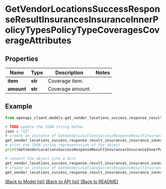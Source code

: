 # GetVendorLocationsSuccessResponseResultInsurancesInsuranceInnerPolicyTypesPolicyTypeCoveragesCoverageAttributes


## Properties

Name | Type | Description | Notes
------------ | ------------- | ------------- | -------------
**item** | **str** | Coverage item. | 
**amount** | **str** | Coverage amount. | 

## Example

```python
from openapi_client.models.get_vendor_locations_success_response_result_insurances_insurance_inner_policy_types_policy_type_coverages_coverage_attributes import GetVendorLocationsSuccessResponseResultInsurancesInsuranceInnerPolicyTypesPolicyTypeCoveragesCoverageAttributes

# TODO update the JSON string below
json = "{}"
# create an instance of GetVendorLocationsSuccessResponseResultInsurancesInsuranceInnerPolicyTypesPolicyTypeCoveragesCoverageAttributes from a JSON string
get_vendor_locations_success_response_result_insurances_insurance_inner_policy_types_policy_type_coverages_coverage_attributes_instance = GetVendorLocationsSuccessResponseResultInsurancesInsuranceInnerPolicyTypesPolicyTypeCoveragesCoverageAttributes.from_json(json)
# print the JSON string representation of the object
print(GetVendorLocationsSuccessResponseResultInsurancesInsuranceInnerPolicyTypesPolicyTypeCoveragesCoverageAttributes.to_json())

# convert the object into a dict
get_vendor_locations_success_response_result_insurances_insurance_inner_policy_types_policy_type_coverages_coverage_attributes_dict = get_vendor_locations_success_response_result_insurances_insurance_inner_policy_types_policy_type_coverages_coverage_attributes_instance.to_dict()
# create an instance of GetVendorLocationsSuccessResponseResultInsurancesInsuranceInnerPolicyTypesPolicyTypeCoveragesCoverageAttributes from a dict
get_vendor_locations_success_response_result_insurances_insurance_inner_policy_types_policy_type_coverages_coverage_attributes_from_dict = GetVendorLocationsSuccessResponseResultInsurancesInsuranceInnerPolicyTypesPolicyTypeCoveragesCoverageAttributes.from_dict(get_vendor_locations_success_response_result_insurances_insurance_inner_policy_types_policy_type_coverages_coverage_attributes_dict)
```
[[Back to Model list]](../README.md#documentation-for-models) [[Back to API list]](../README.md#documentation-for-api-endpoints) [[Back to README]](../README.md)



